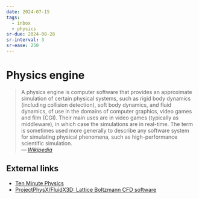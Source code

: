 ```yaml
---
date: 2024-07-15
tags:
  - inbox
  - physics
sr-due: 2024-08-28
sr-interval: 3
sr-ease: 250
---
```

# Physics engine

> A physics engine is computer software that provides an approximate simulation
> of certain physical systems, such as rigid body dynamics (including collision
> detection), soft body dynamics, and fluid dynamics, of use in the domains of
> computer graphics, video games and film (CGI). Their main uses are in video
> games (typically as middleware), in which case the simulations are in
> real-time. The term is sometimes used more generally to describe any software
> system for simulating physical phenomena, such as high-performance scientific
> simulation.\
> — <cite>[Wikipedia](https://en.wikipedia.org/wiki/Physics_engine)</cite>

## External links

- [Ten Minute Physics](https://matthias-research.github.io/pages/tenMinutePhysics/)
- [ProjectPhysX/FluidX3D: Lattice Boltzmann CFD software](https://github.com/ProjectPhysX/FluidX3D/tree/master)
